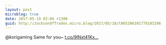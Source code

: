```yaml
---
layout: post
microblog: true
date: 2017-05-19 03:04 +1300
guid: http://JacksonOfTrades.micro.blog/2017/05/18/t865206391778103296.html
---
```

@korigaming Same for you~ [t.co/9lNxt41Kx...](https://t.co/9lNxt41KxS)
